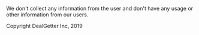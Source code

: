 We don't collect any information from the user and don't have any usage or other information from our users.

Copyright DealGetter Inc, 2019
